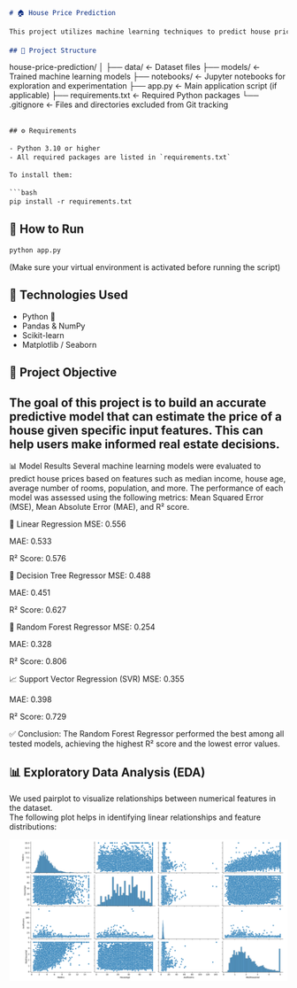 ```markdown
# 🏠 House Price Prediction

This project utilizes machine learning techniques to predict house prices based on various features such as the number of rooms, size, location, and more.

## 📁 Project Structure

```
house-price-prediction/
│
├── data/                  ← Dataset files
├── models/                ← Trained machine learning models
├── notebooks/             ← Jupyter notebooks for exploration and experimentation
├── app.py                 ← Main application script (if applicable)
├── requirements.txt       ← Required Python packages
└── .gitignore             ← Files and directories excluded from Git tracking
```

## ⚙️ Requirements

- Python 3.10 or higher
- All required packages are listed in `requirements.txt`

To install them:

```bash
pip install -r requirements.txt
```

## 🚀 How to Run

```bash
python app.py
```

(Make sure your virtual environment is activated before running the script)

## 🧠 Technologies Used

- Python 🐍
- Pandas & NumPy
- Scikit-learn
- Matplotlib / Seaborn

## 🎯 Project Objective

The goal of this project is to build an accurate predictive model that can estimate the price of a house given specific input features. This can help users make informed real estate decisions.
 --------------------------------------------------------------------------------

📊 Model Results
Several machine learning models were evaluated to predict house prices based on features such as median income, house age, average number of rooms, population, and more. The performance of each model was assessed using the following metrics: Mean Squared Error (MSE), Mean Absolute Error (MAE), and R² score.

🔹 Linear Regression
MSE: 0.556

MAE: 0.533

R² Score: 0.576

🌳 Decision Tree Regressor
MSE: 0.488

MAE: 0.451

R² Score: 0.627

🌲 Random Forest Regressor
MSE: 0.254

MAE: 0.328

R² Score: 0.806

📈 Support Vector Regression (SVR)
MSE: 0.355

MAE: 0.398

R² Score: 0.729

✅ Conclusion: The Random Forest Regressor performed the best among all tested models, achieving the highest R² score and the lowest error values.

## 📊 Exploratory Data Analysis (EDA)

We used pairplot to visualize relationships between numerical features in the dataset.  
The following plot helps in identifying linear relationships and feature distributions:


![Pairplot Comparison](images/project_result.png)

